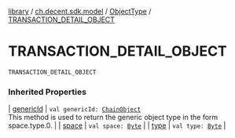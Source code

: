 [library](../../index.md) / [ch.decent.sdk.model](../index.md) / [ObjectType](index.md) / [TRANSACTION_DETAIL_OBJECT](./-t-r-a-n-s-a-c-t-i-o-n_-d-e-t-a-i-l_-o-b-j-e-c-t.md)

# TRANSACTION_DETAIL_OBJECT

`TRANSACTION_DETAIL_OBJECT`

### Inherited Properties

| [genericId](generic-id.md) | `val genericId: `[`ChainObject`](../-chain-object/index.md)<br>This method is used to return the generic object type in the form space.type.0. |
| [space](space.md) | `val space: `[`Byte`](https://kotlinlang.org/api/latest/jvm/stdlib/kotlin/-byte/index.html) |
| [type](type.md) | `val type: `[`Byte`](https://kotlinlang.org/api/latest/jvm/stdlib/kotlin/-byte/index.html) |

